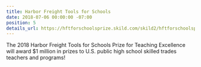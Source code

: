 ```yaml
---
title: Harbor Freight Tools for Schools
date: 2018-07-06 00:00:00 -07:00
position: 5
details_url: https://hftforschoolsprize.skild.com/skild2/hftforschoolsprize/loginPage.action=
---
```


The 2018 Harbor Freight Tools for Schools Prize for Teaching Excellence will award $1 million in prizes to U.S. public high school skilled trades teachers and programs!

